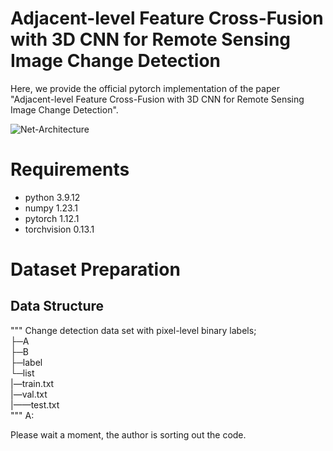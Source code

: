 # Adjacent-level Feature Cross-Fusion with 3D CNN for Remote Sensing Image Change Detection

Here, we provide the official pytorch implementation of the paper "Adjacent-level Feature Cross-Fusion with 3D CNN for Remote Sensing Image Change Detection".

![Net-Architecture](https://user-images.githubusercontent.com/66511993/210692766-5c698bdd-5077-4e7b-8274-c899f86b3cf9.png)


# Requirements
* python        3.9.12
* numpy         1.23.1
* pytorch       1.12.1
* torchvision   0.13.1

# Dataset Preparation
## Data Structure
"""
Change detection data set with pixel-level binary labels;  
├─A  
├─B  
├─label  
└─list  
   |—train.txt  
   |—val.txt  
   |——test.txt  
"""
A:


 Please wait a moment, the author is sorting out the code.

